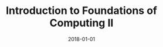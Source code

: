 ---
title: Introduction to Foundations of Computing II
summary: Department of Computing Science, University of Alberta!
date: 2018-01-01
type: docs
math: false
tags:
  - ComputingScience
image:
  caption: 'Embed rich media such as videos and LaTeX math'
---